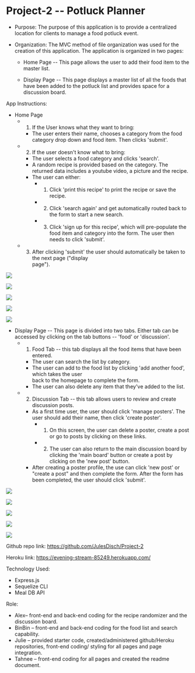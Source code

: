 # Project-2 -- Potluck Planner

* Purpose:
  The purpose of this application is to provide a centralized location for clients to manage a food potluck event.  

* Organization:
  The MVC method of file organization was used for the creation of this application. The application is organized in two pages:

  * Home Page -- This page allows the user to add their food item to the master list.

  * Display Page -- This page displays a master list of all the foods that have been added to the potluck list and provides space for a discussion board.

App Instructions:
* Home Page
    * 1. If the User knows what they want to bring:
        * The user enters their name, chooses a category from the food category drop down and food       item. Then clicks 'submit'.
    * 2. If the user doesn't know what to bring: 
        * The user selects a food category and clicks 'search'.
        * A random recipe is provided based on the category.  The returned data includes a youtube video, a picture and the recipe.
        * The user can either:
            * 1. Click 'print this recipe' to print the recipe or save the recipe.
            * 2. Click 'search again' and get automatically routed back to the form to start a new search.
            * 3. Click 'sign up for this recipe', which will pre-populate the food item and category into the form. The user then needs to click 'submit'.
    * 3. After clicking 'submit' the user should automatically be taken to the next page ("display   
         page").

<p><img src="/images/home1.png"/></p>
<p><img src="/images/home2.png"/></p>
<p><img src="/images/home3.png"/></p>
<p><img src="/images/home4.png"/></p>
<p><img src="/images/home4.png"/></p>

*  Display Page -- This page is divided into two tabs.  Either tab can be accessed by clicking on the tab buttons -- 'food' or 'discussion'.
    * 1. Food Tab -- this tab displays all the food items that have been entered.
        * The user can search the list by category.
        * The user can add to the food list by clicking 'add another food', which takes the user    
        back to the homepage to complete the form.
        * The user can also delete any item that they've added to the list.

    * 2. Discussion Tab -- this tab allows users to review and create discussion posts.
        *  As a first time user, the user should click 'manage posters'.  The user should add their       name, then click 'create poster'.
            * 1. On this screen, the user can delete a poster, create a post or go to posts by clicking on these links.
            * 2. The user can also return to the main discussion board by clicking the 'main board' button or create a post by clicking on the 'new post' button.
        *  After creating a poster profile, the use can click 'new post' or "create a post" and then      complete the form.  After the form has been completed, the user should click 'submit'.

<p><img src="/images/display1.png"/></p>
<p><img src="/images/display2.png"/></p>
<p><img src="/images/display3.png"/></p>
<p><img src="/images/display4.png"/></p>
<p><img src="/images/display5.png"/></p>


Github repo link:
https://github.com/JulesDisch/Project-2

Heroku link:
https://evening-stream-85249.herokuapp.com/


Technology Used:
* Express.js
* Sequelize CLI
* Meal DB API

Role:
*   Alex– front-end and back-end coding for the recipe randomizer and the discussion board.
*   BinBin – front-end and back-end coding for the food list and search capability.
*   Julie – provided starter code, created/administered github/Heroku repositories, front-end coding/      styling for all pages and page integration.
*   Tahnee – front-end coding for all pages and created the readme document.

